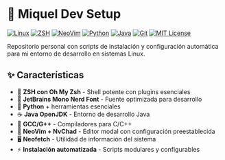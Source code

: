# 🚀 Miquel Dev Setup

[![Linux](https://img.shields.io/badge/💻_Linux-0078D6?style=flat-square&logo=linux&logoColor=white&labelColor=0078D6&color=white&borderRadius=12)](https://www.linux.org/)
[![ZSH](https://img.shields.io/badge/🐚_ZSH-F15A24?style=flat-square&logo=gnu-bash&logoColor=white&labelColor=F15A24&color=white&borderRadius=12)](https://www.zsh.org/)
[![NeoVim](https://img.shields.io/badge/📝_NeoVim-57A143?style=flat-square&logo=neovim&logoColor=white&labelColor=57A143&color=white&borderRadius=12)](https://neovim.io/)
[![Python](https://img.shields.io/badge/🐍_Python-3776AB?style=flat-square&logo=python&logoColor=white&labelColor=3776AB&color=white&borderRadius=12)](https://www.python.org/)
[![Java](https://img.shields.io/badge/☕_Java-007396?style=flat-square&logo=openjdk&logoColor=white&labelColor=007396&color=white&borderRadius=12)](https://openjdk.org/)
[![Git](https://img.shields.io/badge/🔀_Git-F05032?style=flat-square&logo=git&logoColor=white&labelColor=F05032&color=white&borderRadius=12)](https://git-scm.com/)
[![MIT License](https://img.shields.io/badge/📜_MIT_License-3DA639?style=flat-square&logo=opensourceinitiative&logoColor=white&labelColor=3DA639&color=white&borderRadius=12)](LICENSE)

Repositorio personal con scripts de instalación y configuración automática para mi entorno de desarrollo en sistemas Linux.

## ✨ Características

- 🐚 **ZSH con Oh My Zsh** - Shell potente con plugins esenciales
- 🎨 **JetBrains Mono Nerd Font** - Fuente optimizada para desarrollo
- 🐍 **Python** + herramientas esenciales
- ☕ **Java OpenJDK** - Entorno de desarrollo Java
- 🔧 **GCC/G++** - Compiladores para C/C++
- 📝 **NeoVim + NvChad** - Editor modal con configuración preestablecida
- 🖥️ **Neofetch** - Utilidad de información del sistema
- ⚡ **Instalación automatizada** - Scripts modulares y configurables
